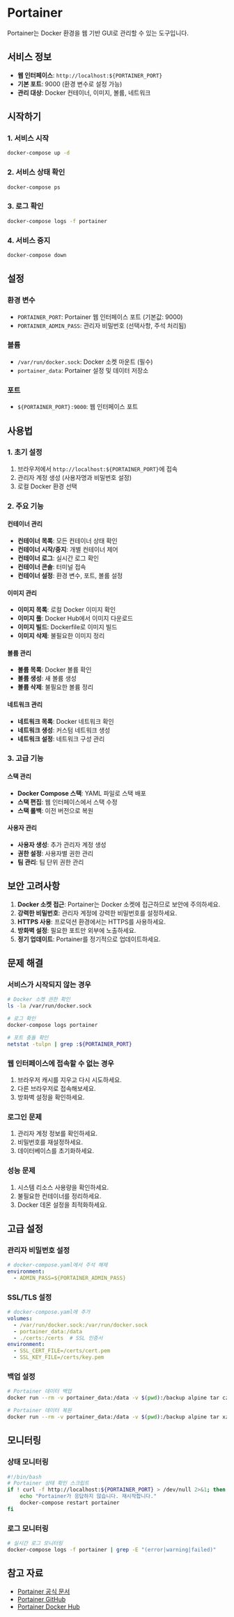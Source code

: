 # Portainer

Portainer는 Docker 환경을 웹 기반 GUI로 관리할 수 있는 도구입니다.

## 서비스 정보

- **웹 인터페이스**: `http://localhost:${PORTAINER_PORT}`
- **기본 포트**: 9000 (환경 변수로 설정 가능)
- **관리 대상**: Docker 컨테이너, 이미지, 볼륨, 네트워크

## 시작하기

### 1. 서비스 시작
```bash
docker-compose up -d
```

### 2. 서비스 상태 확인
```bash
docker-compose ps
```

### 3. 로그 확인
```bash
docker-compose logs -f portainer
```

### 4. 서비스 중지
```bash
docker-compose down
```

## 설정

### 환경 변수

- `PORTAINER_PORT`: Portainer 웹 인터페이스 포트 (기본값: 9000)
- `PORTAINER_ADMIN_PASS`: 관리자 비밀번호 (선택사항, 주석 처리됨)

### 볼륨

- `/var/run/docker.sock`: Docker 소켓 마운트 (필수)
- `portainer_data`: Portainer 설정 및 데이터 저장소

### 포트

- `${PORTAINER_PORT}:9000`: 웹 인터페이스 포트

## 사용법

### 1. 초기 설정
1. 브라우저에서 `http://localhost:${PORTAINER_PORT}`에 접속
2. 관리자 계정 생성 (사용자명과 비밀번호 설정)
3. 로컬 Docker 환경 선택

### 2. 주요 기능

#### 컨테이너 관리
- **컨테이너 목록**: 모든 컨테이너 상태 확인
- **컨테이너 시작/중지**: 개별 컨테이너 제어
- **컨테이너 로그**: 실시간 로그 확인
- **컨테이너 콘솔**: 터미널 접속
- **컨테이너 설정**: 환경 변수, 포트, 볼륨 설정

#### 이미지 관리
- **이미지 목록**: 로컬 Docker 이미지 확인
- **이미지 풀**: Docker Hub에서 이미지 다운로드
- **이미지 빌드**: Dockerfile로 이미지 빌드
- **이미지 삭제**: 불필요한 이미지 정리

#### 볼륨 관리
- **볼륨 목록**: Docker 볼륨 확인
- **볼륨 생성**: 새 볼륨 생성
- **볼륨 삭제**: 불필요한 볼륨 정리

#### 네트워크 관리
- **네트워크 목록**: Docker 네트워크 확인
- **네트워크 생성**: 커스텀 네트워크 생성
- **네트워크 설정**: 네트워크 구성 관리

### 3. 고급 기능

#### 스택 관리
- **Docker Compose 스택**: YAML 파일로 스택 배포
- **스택 편집**: 웹 인터페이스에서 스택 수정
- **스택 롤백**: 이전 버전으로 복원

#### 사용자 관리
- **사용자 생성**: 추가 관리자 계정 생성
- **권한 설정**: 사용자별 권한 관리
- **팀 관리**: 팀 단위 권한 관리

## 보안 고려사항

1. **Docker 소켓 접근**: Portainer는 Docker 소켓에 접근하므로 보안에 주의하세요.
2. **강력한 비밀번호**: 관리자 계정에 강력한 비밀번호를 설정하세요.
3. **HTTPS 사용**: 프로덕션 환경에서는 HTTPS를 사용하세요.
4. **방화벽 설정**: 필요한 포트만 외부에 노출하세요.
5. **정기 업데이트**: Portainer를 정기적으로 업데이트하세요.

## 문제 해결

### 서비스가 시작되지 않는 경우
```bash
# Docker 소켓 권한 확인
ls -la /var/run/docker.sock

# 로그 확인
docker-compose logs portainer

# 포트 충돌 확인
netstat -tulpn | grep :${PORTAINER_PORT}
```

### 웹 인터페이스에 접속할 수 없는 경우
1. 브라우저 캐시를 지우고 다시 시도하세요.
2. 다른 브라우저로 접속해보세요.
3. 방화벽 설정을 확인하세요.

### 로그인 문제
1. 관리자 계정 정보를 확인하세요.
2. 비밀번호를 재설정하세요.
3. 데이터베이스를 초기화하세요.

### 성능 문제
1. 시스템 리소스 사용량을 확인하세요.
2. 불필요한 컨테이너를 정리하세요.
3. Docker 데몬 설정을 최적화하세요.

## 고급 설정

### 관리자 비밀번호 설정
```yaml
# docker-compose.yaml에서 주석 해제
environment:
  - ADMIN_PASS=${PORTAINER_ADMIN_PASS}
```

### SSL/TLS 설정
```yaml
# docker-compose.yaml에 추가
volumes:
  - /var/run/docker.sock:/var/run/docker.sock
  - portainer_data:/data
  - ./certs:/certs  # SSL 인증서
environment:
  - SSL_CERT_FILE=/certs/cert.pem
  - SSL_KEY_FILE=/certs/key.pem
```

### 백업 설정
```bash
# Portainer 데이터 백업
docker run --rm -v portainer_data:/data -v $(pwd):/backup alpine tar czf /backup/portainer_backup.tar.gz -C /data .

# Portainer 데이터 복원
docker run --rm -v portainer_data:/data -v $(pwd):/backup alpine tar xzf /backup/portainer_backup.tar.gz -C /data
```

## 모니터링

### 상태 모니터링
```bash
#!/bin/bash
# Portainer 상태 확인 스크립트
if ! curl -f http://localhost:${PORTAINER_PORT} > /dev/null 2>&1; then
    echo "Portainer가 응답하지 않습니다. 재시작합니다."
    docker-compose restart portainer
fi
```

### 로그 모니터링
```bash
# 실시간 로그 모니터링
docker-compose logs -f portainer | grep -E "(error|warning|failed)"
```

## 참고 자료

- [Portainer 공식 문서](https://docs.portainer.io/)
- [Portainer GitHub](https://github.com/portainer/portainer)
- [Portainer Docker Hub](https://hub.docker.com/r/portainer/portainer-ce)
